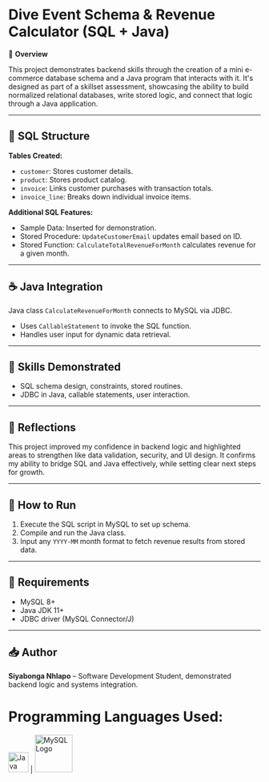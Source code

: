 # Dive Event Schema & Revenue Calculator (SQL + Java)

<p>📘 <strong>Overview</strong></p>

<p>This project demonstrates backend skills through the creation of a mini e-commerce database schema and a Java program that interacts with it. It's designed as part of a skillset assessment, showcasing the ability to build normalized relational databases, write stored logic, and connect that logic through a Java application.</p>

<hr>

<h2>🧱 SQL Structure</h2>

<p><strong>Tables Created:</strong></p>
<ul>
  <li><code>customer</code>: Stores customer details.</li>
  <li><code>product</code>: Stores product catalog.</li>
  <li><code>invoice</code>: Links customer purchases with transaction totals.</li>
  <li><code>invoice_line</code>: Breaks down individual invoice items.</li>
</ul>

<p><strong>Additional SQL Features:</strong></p>
<ul>
  <li>Sample Data: Inserted for demonstration.</li>
  <li>Stored Procedure: <code>UpdateCustomerEmail</code> updates email based on ID.</li>
  <li>Stored Function: <code>CalculateTotalRevenueForMonth</code> calculates revenue for a given month.</li>
</ul>

<hr>

<h2>☕ Java Integration</h2>

<p>Java class <code>CalculateRevenueForMonth</code> connects to MySQL via JDBC.</p>
<ul>
  <li>Uses <code>CallableStatement</code> to invoke the SQL function.</li>
  <li>Handles user input for dynamic data retrieval.</li>
</ul>

<hr>

<h2>🧠 Skills Demonstrated</h2>

<ul>
  <li>SQL schema design, constraints, stored routines.</li>
  <li>JDBC in Java, callable statements, user interaction.</li>
</ul>

<hr>

<h2>📌 Reflections</h2>

<p>This project improved my confidence in backend logic and highlighted areas to strengthen like data validation, security, and UI design. It confirms my ability to bridge SQL and Java effectively, while setting clear next steps for growth.</p>

<hr>

<h2>📂 How to Run</h2>

<ol>
  <li>Execute the SQL script in MySQL to set up schema.</li>
  <li>Compile and run the Java class.</li>
  <li>Input any <code>YYYY-MM</code> month format to fetch revenue results from stored data.</li>
</ol>

<hr>

<h2>🔧 Requirements</h2>

<ul>
  <li>MySQL 8+</li>
  <li>Java JDK 11+</li>
  <li>JDBC driver (MySQL Connector/J)</li>
</ul>

<hr>

<h2>📥 Author</h2>

<p><strong>Siyabonga Nhlapo</strong> – Software Development Student, demonstrated backend logic and systems integration.</p>

# Programming Languages Used:

<a href="https://dev.java/learn/"><img src="https://upload.wikimedia.org/wikipedia/en/3/30/Java_programming_language_logo.svg" alt="Java Logo" width="40"/></a> |
<a href="https://dev.mysql.com/"><img src="https://upload.wikimedia.org/wikipedia/en/d/dd/MySQL_logo.svg" alt="MySQL Logo" width="75"/></a>
